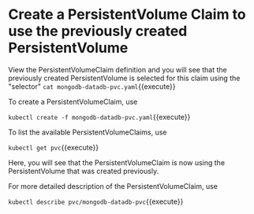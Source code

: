 # Create a PersistentVolume Claim to use the previously created PersistentVolume

View the PersistentVolumeClaim definition and you will see that the previously created PersistentVolume is selected for this claim using the "selector"
`cat mongodb-datadb-pvc.yaml`{{execute}}

To create a PersistentVolumeClaim, use

`kubectl create -f mongodb-datadb-pvc.yaml`{{execute}}

To list the available PersistentVolumeClaims, use

`kubectl get pvc`{{execute}}

Here, you will see that the PersistentVolumeClaim is now using the PersistentVolume that was created previously.

For more detailed description of the PersistentVolumeClaim, use

`kubectl describe pvc/mongodb-datadb-pvc`{{execute}}
